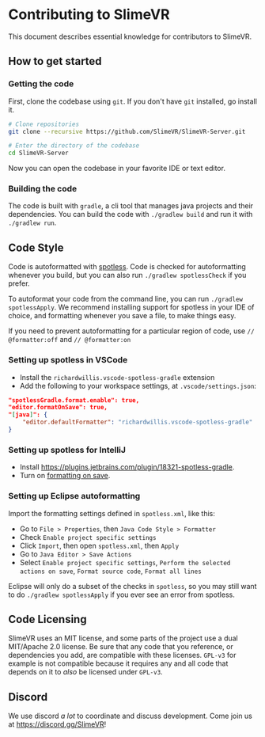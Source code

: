 # Contributing to SlimeVR

This document describes essential knowledge for contributors to SlimeVR.

## How to get started

### Getting the code
First, clone the codebase using `git`. If you don't have `git` installed, go install it.

```bash
# Clone repositories
git clone --recursive https://github.com/SlimeVR/SlimeVR-Server.git

# Enter the directory of the codebase
cd SlimeVR-Server
```

Now you can open the codebase in your favorite IDE or text editor.

### Building the code
The code is built with `gradle`, a cli tool that manages java projects and their
dependencies. You can build the code with `./gradlew build` and run it with
`./gradlew run`.


## Code Style
Code is autoformatted with [spotless](https://github.com/diffplug/spotless/tree/main/plugin-gradle).
Code is checked for autoformatting whenever you build, but you can also run
`./gradlew spotlessCheck` if you prefer.

To autoformat your code from the command line, you can run `./gradlew spotlessApply`.
We recommend installing support for spotless in your IDE of choice, and formatting
whenever you save a file, to make things easy.

If you need to prevent autoformatting for a particular region of code, use
`// @formatter:off` and `// @formatter:on`

### Setting up spotless in VSCode
* Install the `richardwillis.vscode-spotless-gradle` extension
* Add the following to your workspace settings, at `.vscode/settings.json`:
```json
"spotlessGradle.format.enable": true,
"editor.formatOnSave": true,
"[java]": {
	"editor.defaultFormatter": "richardwillis.vscode-spotless-gradle"
}
```

### Setting up spotless for IntelliJ
* Install https://plugins.jetbrains.com/plugin/18321-spotless-gradle.
* Turn on [formatting on save](https://www.jetbrains.com/help/idea/reformat-and-rearrange-code.html#reformat-on-save).

### Setting up Eclipse autoformatting
Import the formatting settings defined in `spotless.xml`, like this:
* Go to `File > Properties`, then `Java Code Style > Formatter`
* Check `Enable project specific settings`
* Click `Import`, then open `spotless.xml`, then `Apply`
* Go to `Java Editor > Save Actions`
* Select `Enable project specific settings`, `Perform the selected actions on save`,
`Format source code`, `Format all lines`

Eclipse will only do a subset of the checks in `spotless`, so you may still want to do
`./gradlew spotlessApply` if you ever see an error from spotless.

## Code Licensing
SlimeVR uses an MIT license, and some parts of the project use a dual MIT/Apache 2.0
license. Be sure that any code that you reference, or dependencies you add, are
compatible with these licenses. `GPL-v3` for example is not compatible because it
requires any and all code that depends on it to *also* be licensed under `GPL-v3`.

## Discord
We use discord *a lot* to coordinate and discuss development. Come join us at
https://discord.gg/SlimeVR!
